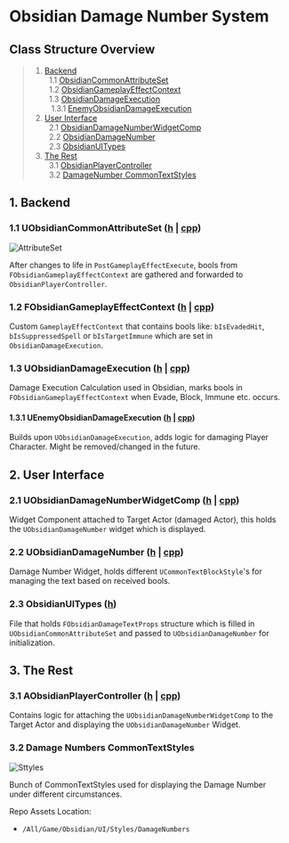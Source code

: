# Obsidian Damage Number System

[//]: ![DamageNumberSystemVid](https://github.com/intrxx/Obsidian/blob/main/Docs/Images/DamageNumberSystem/DamageNumberSystem.mp4)

<a name="table-of-contents"></a>
## Class Structure Overview

> 1. [Backend](#backend) \
> &nbsp; 1.1 [ObsidianCommonAttributeSet](#ocommonattributeset) \
> &nbsp; 1.2 [ObsidianGameplayEffectContext](#ogameplayeffectcontext) \
> &nbsp; 1.3 [ObsidianDamageExecution](#odamageexec) \
> &nbsp;&nbsp; 1.3.1 [EnemyObsidianDamageExecution](#enemyobsidiandamageexec)
> 2. [User Interface](#ui) \
> &nbsp; 2.1 [ObsidianDamageNumberWidgetComp](#odamagenumberwidgetcomp) \
> &nbsp; 2.2 [ObsidianDamageNumber](#odamagenumber) \
> &nbsp; 2.3 [ObsidianUITypes](#uitypes)
> 3. [The Rest](#rest) \
> &nbsp; 3.1 [ObsidianPlayerController](#obsidianpc) \
> &nbsp; 3.2 [DamageNumber CommonTextStyles](#dncommontextstyles)

<a name="backend"></a>
## 1. Backend

<a name="ocommonattributeset"></a>
### 1.1 UObsidianCommonAttributeSet ([h](https://github.com/intrxx/Obsidian/blob/main/Source/Obsidian/Public/AbilitySystem/Attributes/ObsidianCommonAttributeSet.h) | [cpp](https://github.com/intrxx/Obsidian/blob/main/Source/Obsidian/Private/AbilitySystem/Attributes/ObsidianCommonAttributeSet.cpp))

![AttributeSet](https://github.com/intrxx/Obsidian/blob/main/Docs/Images/DamageNumberSystem/DamageNumberSystem_AttributeSet.jpg)

After changes to life in ```PostGameplayEffectExecute```, bools from ```FObsidianGameplayEffectContext``` are gathered and forwarded to ```ObsidianPlayerController```.

<a name="ogameplayeffectcontext"></a>
### 1.2 FObsidianGameplayEffectContext ([h](https://github.com/intrxx/Obsidian/blob/main/Source/Obsidian/Public/AbilitySystem/ObsidianGameplayEffect.h) | [cpp](https://github.com/intrxx/Obsidian/blob/main/Source/Obsidian/Private/AbilitySystem/ObsidianGameplayEffect.cpp))

Custom ```GameplayEffectContext``` that contains bools like: ```bIsEvadedHit```, ```bIsSuppressedSpell``` or ```bIsTargetImmune``` which are set in ```ObsidianDamageExecution```.

<a name="odamageexec"></a>
### 1.3 UObsidianDamageExecution ([h](https://github.com/intrxx/Obsidian/blob/main/Source/Obsidian/Public/AbilitySystem/Executions/ObsidianDamageExecution.h) | [cpp](https://github.com/intrxx/Obsidian/blob/main/Source/Obsidian/Private/AbilitySystem/Executions/ObsidianDamageExecution.cpp))

Damage Execution Calculation used in Obsidian, marks bools in ```FObsidianGameplayEffectContext``` when Evade, Block, Immune etc. occurs.

<a name="enemyobsidiandamageexec"></a>
#### 1.3.1 UEnemyObsidianDamageExecution ([h](https://github.com/intrxx/Obsidian/blob/main/Source/Obsidian/Public/AbilitySystem/Executions/EnemyObsidianDamageExecution.h) | [cpp](https://github.com/intrxx/Obsidian/blob/main/Source/Obsidian/Private/AbilitySystem/Executions/EnemyObsidianDamageExecution.cpp))

Builds upon ```UObsidianDamageExecution```, adds logic for damaging Player Character. Might be removed/changed in the future.

<a name="ui"></a>
## 2. User Interface

<a name="odamagenumberwidgetcomp"></a>
### 2.1 UObsidianDamageNumberWidgetComp ([h](https://github.com/intrxx/Obsidian/blob/main/Source/Obsidian/Public/UI/DamageNumbers/ObsidianDamageNumberWidgetComp.h) | [cpp](https://github.com/intrxx/Obsidian/blob/main/Source/Obsidian/Private/UI/DamageNumbers/ObsidianDamageNumberWidgetComp.cpp))

Widget Component attached to Target Actor (damaged Actor), this holds the ```UObsidianDamageNumber``` widget which is displayed.

<a name="odamagenumber"></a>
### 2.2 UObsidianDamageNumber ([h](https://github.com/intrxx/Obsidian/blob/main/Source/Obsidian/Public/UI/DamageNumbers/ObsidianDamageNumber.h) | [cpp](https://github.com/intrxx/Obsidian/blob/main/Source/Obsidian/Private/UI/DamageNumbers/ObsidianDamageNumber.cpp))

[//]: ![Crit](https://github.com/intrxx/Obsidian/blob/main/Docs/Images/DamageNumberSystem/DamageNumberSyetem_Crit.mp4)

Damage Number Widget, holds different ```UCommonTextBlockStyle```'s for managing the text based on received bools.

<a name="uitypes"></a>
### 2.3 ObsidianUITypes ([h](https://github.com/intrxx/Obsidian/blob/main/Source/Obsidian/Public/ObsidianTypes/ObsidianUITypes.h))

File that holds ```FObsidianDamageTextProps``` structure which is filled in ```UObsidianCommonAttributeSet``` and passed to ```UObsidianDamageNumber``` for initialization.

<a name="rest"></a>
## 3. The Rest

<a name="obsidianpc"></a>
### 3.1 AObsidianPlayerController ([h](https://github.com/intrxx/Obsidian/blob/main/Source/Obsidian/Public/Characters/Player/ObsidianPlayerController.h) | [cpp](https://github.com/intrxx/Obsidian/blob/main/Source/Obsidian/Private/Characters/Player/ObsidianPlayerController.cpp))

Contains logic for attaching the ```UObsidianDamageNumberWidgetComp``` to the Target Actor and displaying the ```UObsidianDamageNumber``` Widget.

<a name="dncommontextstyles"></a>
### 3.2 Damage Numbers CommonTextStyles

![Sttyles](https://github.com/intrxx/Obsidian/blob/main/Docs/Images/DamageNumberSystem/DamageNumberSystem_Styles.jpg)

Bunch of CommonTextStyles used for displaying the Damage Number under different circumstances.

Repo Assets Location:
- ```/All/Game/Obsidian/UI/Styles/DamageNumbers```

